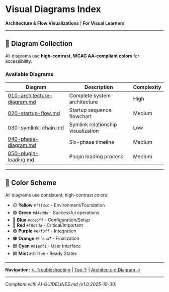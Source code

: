 # Visual Diagrams Index

**Architecture & Flow Visualizations** | **For Visual Learners**

---

## 🎨 Diagram Collection

All diagrams use **high-contrast, WCAG AA-compliant colors** for accessibility.

### Available Diagrams

| Diagram | Description | Complexity |
|---------|-------------|------------|
| [010-architecture-diagram.md](010-architecture-diagram.md) | Complete system architecture | High |
| [020-startup-flow.md](020-startup-flow.md) | Startup sequence flowchart | Medium |
| [030-symlink-chain.md](030-symlink-chain.md) | Symlink relationship visualization | Low |
| [040-phase-diagram.md](040-phase-diagram.md) | Six-phase timeline | Medium |
| [050-plugin-loading.md](050-plugin-loading.md) | Plugin loading process | Medium |

---

## 🎨 Color Scheme

All diagrams use consistent, high-contrast colors:

- 🟡 **Yellow** `#fff3cd` - Environment/Foundation
- 🟢 **Green** `#d4edda` - Successful operations
- 🔵 **Blue** `#cce5ff` - Configuration/Setup
- 🔴 **Red** `#f8d7da` - Critical/Important
- 🟣 **Purple** `#e7f3ff` - Integration
- 🟠 **Orange** `#ffeaa7` - Finalization
- 🟦 **Cyan** `#d1ecf1` - User Interface
- 🟩 **Mint** `#d1f2eb` - Ready States

---

**Navigation:** [← Troubleshooting](../130-troubleshooting.md) | [Top ↑](#diagrams-index) | [Architecture Diagram →](010-architecture-diagram.md)

---

*Compliant with AI-GUIDELINES.md (v1.0 2025-10-30)*
